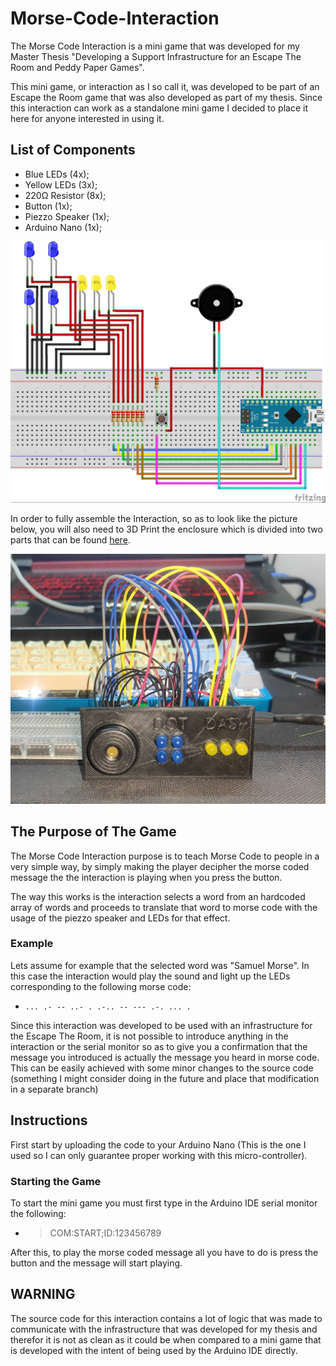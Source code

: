 # Morse-Code-Interaction

The Morse Code Interaction is a mini game that was developed for my Master Thesis "Developing a Support Infrastructure for an Escape The Room and Peddy Paper Games".

This mini game, or interaction as I so call it, was developed to be part of an Escape the Room game that was also developed as part of my thesis. Since this interaction can work as a standalone mini game I decided to place it here for anyone interested in using it.

## List of Components

- Blue LEDs (4x);
- Yellow LEDs (3x);
- 220Ω Resistor (8x);
- Button (1x);
- Piezzo Speaker (1x);
- Arduino Nano (1x);

![Wiring Diagram](images/WiringDiagram.jpg)

In order to fully assemble the Interaction, so as to look like the picture below, you will also need to 3D Print the enclosure which is divided into two parts that can be found [here](enclosure/).

![Assembled Interaction](images/FinishedInteraction.jpg)

## The Purpose of The Game

The Morse Code Interaction purpose is to teach Morse Code to people in a very simple way, by simply making the player decipher the morse coded message the the interaction is playing when you press the button.

The way this works is the interaction selects a word from an hardcoded array of words and proceeds to translate that word to morse code with the usage of the piezzo speaker and LEDs for that effect.

### Example

Lets assume for example that the selected word was "Samuel Morse". In this case the interaction would play the sound and light up the LEDs corresponding to the following morse code:

- `... .- -- ..- . .-.. -- --- .-. ... .`

Since this interaction was developed to be used with an infrastructure for the Escape The Room, it is not possible to introduce anything in the interaction or the serial monitor so as to give you a confirmation that the message you introduced is actually the message you heard in morse code. This can be easily achieved with some minor changes to the source code (something I might consider doing in the future and place that modification in a separate branch)

## Instructions

First start by uploading the code to your Arduino Nano (This is the one I used so I can only guarantee proper working with this micro-controller).

### Starting the Game

To start the mini game you must first type in the Arduino IDE serial monitor the following:

- > COM:START;ID:123456789

After this, to play the morse coded message all you have to do is press the button and the message will start playing.

## WARNING

The source code for this interaction contains a lot of logic that was made to communicate with the infrastructure that was developed for my thesis and therefor it is not as clean as it could be when compared to a mini game that is developed with the intent of being used by the Arduino IDE directly.